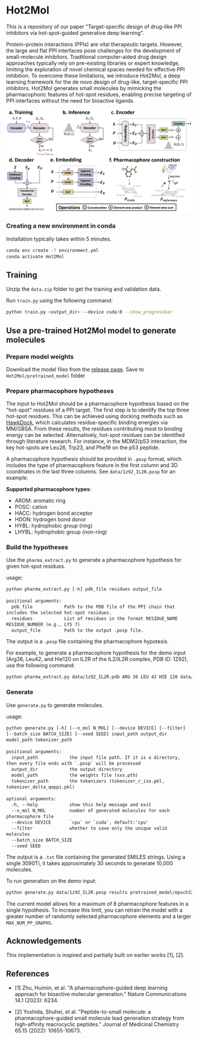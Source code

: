 
# Hot2Mol


This is a repository of our paper "Target-specific design of drug-like PPI inhibitors via hot-spot-guided generative deep learning". 

Protein–protein interactions (PPIs) are vital therapeutic targets. However, the large and flat PPI interfaces pose challenges for the development of small-molecule inhibitors. Traditional computer-aided drug design approaches typically rely on pre-existing libraries or expert knowledge, limiting the exploration of novel chemical spaces needed for effective PPI inhibition. To overcome these limitations, we introduce Hot2Mol, a deep learning framework for the de novo design of drug-like, target-specific PPI inhibitors. Hot2Mol generates small molecules by mimicking the pharmacophoric features of hot-spot residues, enabling precise targeting of PPI interfaces without the need for bioactive ligands. 


![model_framework.png](pics%2Fmodel_framework.png)


### Creating a new environment in conda
Installation typically takes within 5 minutes.

```bash
conda env create -f environment.yml
conda activate Hot2Mol
```

## Training

Unzip the `data.zip` folder to get the training and validation data.

Run `train.py` using the following command:
```bash
python train.py <output_dir> --device cuda:0 --show_progressbar
```



## Use a pre-trained Hot2Mol model to generate molecules

### Prepare model weights

Download the model files from the [release page](https://github.com/sun-heqi/Hot2Mol/releases/tag/v1.0).
Save to `Hot2Mol/pretrained_model` folder


### Prepare pharmacophore hypotheses

The input to Hot2Mol should be a pharmacophore hypothesis based on the "hot-spot" residues of a PPI target. The first step is to identify the top three hot-spot residues. This can be achieved using docking methods such as [HawkDock](http://cadd.zju.edu.cn/hawkdock/), which calculates residue-specific binding energies via MM/GBSA. From these results, the residues contributing most to binding energy can be selected. Alternatively, hot-spot residues can be identified through literature research. For instance, in the MDM2/p53 interaction, the key hot-spots are Leu26, Trp23, and Phe19 on the p53 peptide.

A pharmacophore hypothesis should be provided in `.posp` format, which includes the type of pharmacophore feature in the first column and 3D coordinates in the last three columns. See `data/1z92_IL2R.posp` for an example.

**Supported pharmacophore types**:
- AROM: aromatic ring
- POSC: cation
- HACC: hydrogen bond acceptor
- HDON: hydrogen bond donor
- HYBL: hydrophobic group (ring)
- LHYBL: hydrophobic group (non-ring)


### Build the hypotheses

Use the `pharma_extract.py` to generate a pharmacophore hypothesis for given hot-spot residues. 

usage:
```text
python pharma_extract.py [-h] pdb_file residues output_file

positional arguments:
  pdb_file            Path to the PDB file of the PPI chain that includes the selected hot-spot residues.
  residues            List of residues in the format RESIDUE_NAME RESIDUE_NUMBER (e.g., LYS 7)
  output_file         Path to the output .posp file.
```

The output is a `.posp` file containing the pharmacophore hypotesis. 

For example, to generate a pharmacophore hypothesis for the demo input (Arg36, Leu42, and Hie120 on IL2R of the IL2/IL2R complex, PDB ID: 1Z92), use the following command:
```bash
python pharma_extract.py data/1z92_IL2R.pdb ARG 36 LEU 42 HIE 120 data/1z92_IL2R.posp
```

### Generate

Use `generate.py` to generate molecules.

usage:
```text
python generate.py [-h] [--n_mol N_MOL] [--device DEVICE] [--filter] [--batch_size BATCH_SIZE] [--seed SEED] input_path output_dir model_path tokenizer_path

positional arguments:
  input_path            the input file path. If it is a directory, then every file ends with `.posp` will be processed
  output_dir            the output directory
  model_path            the weights file (xxx.pth)
  tokenizer_path        the tokenizers (tokenizer_r_iso.pkl, tokenizer_delta_qeppi.pkl)

optional arguments:
  -h, --help            show this help message and exit
  --n_mol N_MOL         number of generated molecules for each pharmacophore file
  --device DEVICE       `cpu` or `cuda`, default:'cpu'
  --filter              whether to save only the unique valid molecules
  --batch_size BATCH_SIZE
  --seed SEED
```

The output is a `.txt` file containing the generated SMILES strings. Using a single 3090Ti, it takes approximately 30 seconds to generate 10,000 molecules.


To run generation on the demo input:
```bash
python generate.py data/1z92_IL2R.posp results pretrained_model/epoch32.pth pretrained_model --n_mol 1000 --filter --device cuda:0 --seed 123
```


The current model allows for a maximum of 8 pharmacophore features in a single hypothesis. To increase this limit, you can retrain the model with a greater number of randomly selected pharmacophore elements and a larger `MAX_NUM_PP_GRAPHS`.



## Acknowledgements
This implementation is inspired and partially built on earlier works [1], [2].


## References

* [1] Zhu, Huimin, et al. "A pharmacophore-guided deep learning approach for bioactive molecular generation." Nature Communications 14.1 (2023): 6234.
    
* [2] Yoshida, Shuhei, et al. "Peptide-to-small molecule: a pharmacophore-guided small molecule lead generation strategy from high-affinity macrocyclic peptides." Journal of Medicinal Chemistry 65.15 (2022): 10655-10673.   

